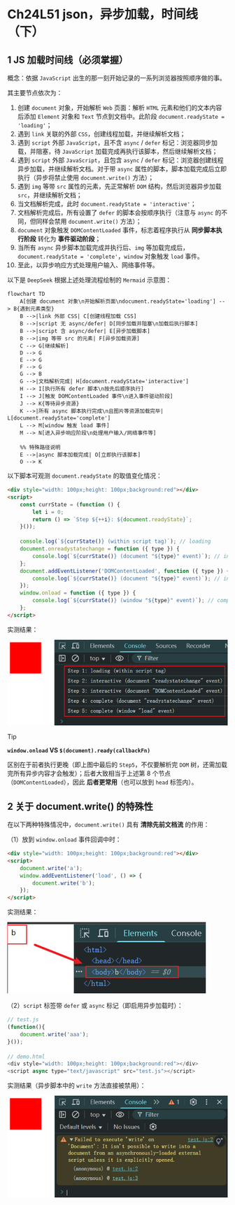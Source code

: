 # Ch24L51 json，异步加载，时间线（下）



## 1 JS 加载时间线（必须掌握）

概念：依据 `JavaScript` 出生的那一刻开始记录的一系列浏览器按照顺序做的事。

其主要节点依次为：

1. 创建 `document` 对象，开始解析 `Web` 页面：解析 `HTML` 元素和他们的文本内容后添加 `Element` 对象和 `Text` 节点到文档中。此阶段 `document.readyState = 'loading'`；
2. 遇到 `link` 关联的外部 `CSS`，创建线程加载，并继续解析文档；
3. 遇到 `script` 外部 `JavaScript`，且不含 `async` / `defer` 标记：浏览器同步加载，并阻塞，待 `JavaScript` 加载完成再执行该脚本，然后继续解析文档；
4. 遇到 `script` 外部 `JavaScript`，且包含 `async` / `defer` 标记：浏览器创建线程异步加载，并继续解析文档。对于带 `async` 属性的脚本，脚本加载完成后立即执行（异步将禁止使用 `document.write()` 方法）；
5. 遇到 `img` 等带 `src` 属性的元素，先正常解析 `DOM` 结构，然后浏览器异步加载 `src`，并继续解析文档；
6. 当文档解析完成，此时 `document.readyState = 'interactive'`；
7. 文档解析完成后，所有设置了 `defer` 的脚本会按顺序执行（注意与 `async` 的不同，但同样会禁用 `document.write()` 方法）；
8. `document` 对象触发 `DOMContentLoaded` 事件，标志着程序执行从 **同步脚本执行阶段** 转化为 **事件驱动阶段**；
9. 当所有 `async` 异步脚本加载完成并执行后、`img` 等加载完成后，`document.readyState = 'complete'`，`window` 对象触发 `load` 事件。
10. 至此，以异步响应方式处理用户输入、网络事件等。

以下是 `DeepSeek` 根据上述处理流程绘制的 `Mermaid` 示意图：

```mermaid
flowchart TD
    A[创建 document 对象\n开始解析页面\ndocument.readyState='loading'] --> B{遇到元素类型}
    B -->|link 外部 CSS| C[创建线程加载 CSS]
    B -->|script 无 async/defer| D[同步加载并阻塞\n加载后执行脚本]
    B -->|script 含 async/defer| E[异步加载脚本]
    B -->|img 等带 src 的元素| F[异步加载资源]
    C --> G[继续解析]
    D --> G
    E --> G
    F --> G
    G --> B
    G -->|文档解析完成| H[document.readyState='interactive']
    H --> I[执行所有 defer 脚本\n按先后顺序执行]
    I --> J[触发 DOMContentLoaded 事件\n进入事件驱动阶段]
    J --> K{等待异步资源}
    K -->|所有 async 脚本执行完成\n且图片等资源加载完毕| L[document.readyState='complete']
    L --> M[window 触发 load 事件]
    M --> N[进入异步响应阶段\n处理用户输入/网络事件等]
    
    %% 特殊路径说明
    E -->|async 脚本加载完成| O[立即执行该脚本]
    O --> K
```

以下脚本可观测 `document.readyState` 的取值变化情况：

```html
<div style="width: 100px;height: 100px;background:red"></div>
<script>
    const currState = (function () {
        let i = 0;
        return () => `Step ${++i}: ${document.readyState}`;
    }());

    console.log(`${currState()} (within script tag)`); // loading
    document.onreadystatechange = function ({ type }) {
        console.log(`${currState()} (document "${type}" event)`); // interactive | complete
    };
    document.addEventListener('DOMContentLoaded', function ({ type }) {
        console.log(`${currState()} (document "${type}" event)`); // interactive
    });
    window.onload = function ({ type }) {
        console.log(`${currState()} (window "${type}" event)`); // complete
    };
</script>
```

实测结果：

![](../assets/24.3.png)

> [!tip]
>
> **`window.onload` VS `$(document).ready(callbackFn)`**
>
> 区别在于前者执行更晚（即上图中最后的 `Step5`，不仅要解析完 `DOM` 树，还需加载完所有异步内容才会触发）；后者大致相当于上述第 8 个节点（`DOMContentLoaded`），因此 **后者更常用**（也可以放到 `head` 标签内）。



## 2 关于 document.write() 的特殊性

在以下两种特殊情况中，`document.write()` 具有 **清除先前文档流** 的作用：

（1）放到 `window.onload` 事件回调中时：

```html
<div style="width: 100px;height: 100px;background:red"></div>
<script>
    document.write('a');
    window.addEventListener('load', () => {
        document.write('b');
    });
</script>
```

实测结果：

![](../assets/24.1.png)

（2）`script` 标签带 `defer` 或 `async` 标记（即启用异步加载时）：

```js
// test.js
(function(){
    document.write('aaa');
}());

// demo.html
<div style="width: 100px;height: 100px;background:red"></div>
<script async type="text/javascript" src="test.js"></script>
```

实测结果（异步脚本中的 `write` 方法直接被禁用）：

![](../assets/24.2.png)
